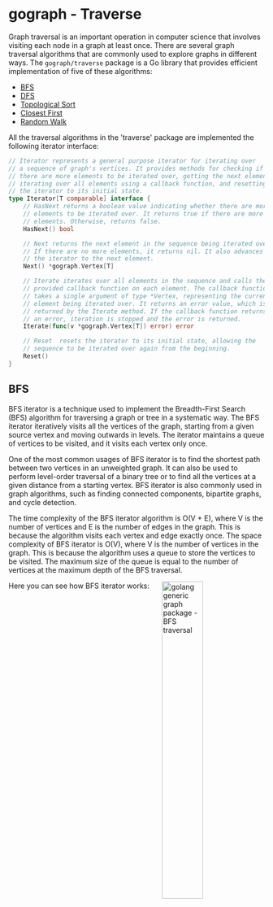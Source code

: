 # gograph - Traverse

Graph traversal is an important operation in computer science that involves
visiting each node in a graph at least once. There are several graph traversal
algorithms that are commonly used to explore graphs in different ways.
The `gograph/traverse` package is a Go library that provides efficient implementation
of five of these algorithms:

* [BFS](#BFS)
* [DFS](#DFS)
* [Topological Sort](#Topological-Sort)
* [Closest First](#Closest-First)
* [Random Walk](#Random-Walk)

All the traversal algorithms in the 'traverse' package are implemented the following
iterator interface:

```go
// Iterator represents a general purpose iterator for iterating over
// a sequence of graph's vertices. It provides methods for checking if
// there are more elements to be iterated over, getting the next element,
// iterating over all elements using a callback function, and resetting
// the iterator to its initial state.
type Iterator[T comparable] interface {
	// HasNext returns a boolean value indicating whether there are more
	// elements to be iterated over. It returns true if there are more
	// elements. Otherwise, returns false.
	HasNext() bool

	// Next returns the next element in the sequence being iterated over.
	// If there are no more elements, it returns nil. It also advances
	// the iterator to the next element.
	Next() *gograph.Vertex[T]

	// Iterate iterates over all elements in the sequence and calls the
	// provided callback function on each element. The callback function
	// takes a single argument of type *Vertex, representing the current
	// element being iterated over. It returns an error value, which is
	// returned by the Iterate method. If the callback function returns
	// an error, iteration is stopped and the error is returned.
	Iterate(func(v *gograph.Vertex[T]) error) error

	// Reset  resets the iterator to its initial state, allowing the
	// sequence to be iterated over again from the beginning.
	Reset()
}
```

## BFS

BFS iterator is a technique used to implement the Breadth-First Search (BFS)
algorithm for traversing a graph or tree in a systematic way. The BFS iterator
iteratively visits all the vertices of the graph, starting from a given source
vertex and moving outwards in levels. The iterator maintains a queue of vertices
to be visited, and it visits each vertex only once.

One of the most common usages of BFS iterator is to find the shortest path between
two vertices in an unweighted graph. It can also be used to perform level-order
traversal of a binary tree or to find all the vertices at a given distance from a
starting vertex. BFS iterator is also commonly used in graph algorithms, such as
finding connected components, bipartite graphs, and cycle detection.

The time complexity of the BFS iterator algorithm is O(V + E), where V is the
number of vertices and E is the number of edges in the graph. This is because
the algorithm visits each vertex and edge exactly once. The space complexity of
BFS iterator is O(V), where V is the number of vertices in the graph. This is
because the algorithm uses a queue to store the vertices to be visited. The
maximum size of the queue is equal to the number of vertices at the maximum
depth of the BFS traversal.

Here you can see how BFS iterator works:
<img alt="golang generic graph package - BFS traversal" src="https://user-images.githubusercontent.com/11541936/222957305-912411f0-00fe-419e-97f7-5e3fbdab62af.png" style="width:40%" align="right" title="bfs-traversal"/>

